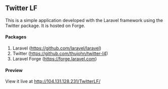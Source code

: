## Twitter LF

This is a simple application developed with the Laravel framework using the Twitter package. It is hosted on Forge.

#### Packages
1. Laravel (https://github.com/laravel/laravel)
2. Twitter (https://github.com/thujohn/twitter-l4)
3. Laravel Forge (https://forge.laravel.com)

#### Preview
View it live at http://104.131.128.231/TwitterLF/
